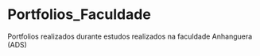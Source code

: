 # Portfolios_Faculdade
Portfolios realizados durante estudos realizados na faculdade Anhanguera (ADS)
